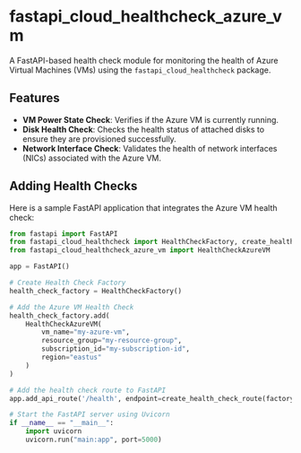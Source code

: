 # fastapi_cloud_healthcheck_azure_vm

A FastAPI-based health check module for monitoring the health of Azure Virtual Machines (VMs) using the `fastapi_cloud_healthcheck` package.

## Features

* **VM Power State Check**: Verifies if the Azure VM is currently running.
* **Disk Health Check**: Checks the health status of attached disks to ensure they are provisioned successfully.
* **Network Interface Check**: Validates the health of network interfaces (NICs) associated with the Azure VM.

## Adding Health Checks

Here is a sample FastAPI application that integrates the Azure VM health check:

```python
from fastapi import FastAPI
from fastapi_cloud_healthcheck import HealthCheckFactory, create_health_check_route
from fastapi_cloud_healthcheck_azure_vm import HealthCheckAzureVM

app = FastAPI()

# Create Health Check Factory
health_check_factory = HealthCheckFactory()

# Add the Azure VM Health Check
health_check_factory.add(
    HealthCheckAzureVM(
        vm_name="my-azure-vm",
        resource_group="my-resource-group",
        subscription_id="my-subscription-id",
        region="eastus"
    )
)

# Add the health check route to FastAPI
app.add_api_route('/health', endpoint=create_health_check_route(factory=health_check_factory))

# Start the FastAPI server using Uvicorn
if __name__ == "__main__":
    import uvicorn
    uvicorn.run("main:app", port=5000)
